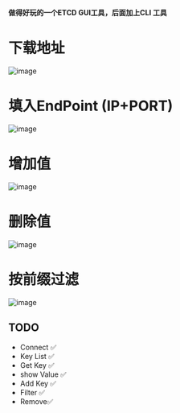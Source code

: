 **做得好玩的一个ETCD GUI工具，后面加上CLI 工具**

# 下载地址
![image](https://github.com/xuejiazhi/etcdii/assets/16795993/cd871869-42a9-4a00-93be-257789c46fe0)

# 填入EndPoint (IP+PORT)
![image](https://github.com/xuejiazhi/etcdii/assets/16795993/a9e3d786-dbcd-45ec-9330-bad25107465a)

# 增加值
![image](https://github.com/xuejiazhi/etcdii/assets/16795993/a34ad3d8-314c-4c3b-bd3e-379afcdc9159)

# 删除值
![image](https://github.com/xuejiazhi/etcdii/assets/16795993/7cff8593-92b8-44a8-85f9-822fe5036392)

# 按前缀过滤
![image](https://github.com/xuejiazhi/etcdii/assets/16795993/d0c8a97e-846b-4898-92ab-7e79c3e52ada)

## TODO
-  Connect ✅
-  Key List ✅
-  Get Key ✅
-  show Value ✅
-  Add Key ✅
-  Filter ✅
-  Remove✅

